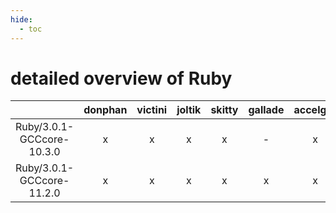 ```yaml
---
hide:
  - toc
---
```


detailed overview of Ruby
=========================

| |donphan|victini|joltik|skitty|gallade|accelgor|swalot|doduo|
| :---: | :---: | :---: | :---: | :---: | :---: | :---: | :---: | :---: |
|Ruby/3.0.1-GCCcore-10.3.0|x|x|x|x|-|x|x|x|
|Ruby/3.0.1-GCCcore-11.2.0|x|x|x|x|x|x|x|x|
